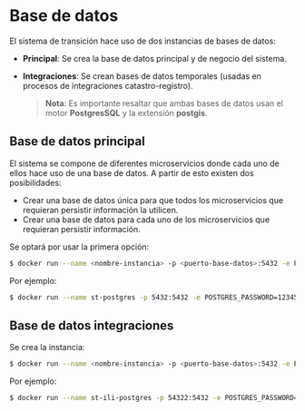 # Base de datos

El sistema de transición hace uso de dos instancias de bases de datos:

- **Principal**: Se crea la base de datos principal y de negocio del sistema.

- **Integraciones**: Se crean bases de datos temporales (usadas en procesos de integraciones catastro-registro).

  > **Nota**: Es importante resaltar que ambas bases de datos usan el motor **PostgresSQL** y la extensión **postgis**.

## Base de datos principal

El sistema se compone de diferentes microservicios donde cada uno de ellos hace uso de una base de datos. A partir de esto existen dos posibilidades:

- Crear una base de datos única para que todos los microservicios que requieran persistir información la utilicen.
- Crear una base de datos para cada uno de los microservicios que requieran persistir información.

Se optará por usar la primera opción:

```sh
$ docker run --name <nombre-instancia> -p <puerto-base-datos>:5432 -e POSTGRES_PASSWORD=<contraseña-base-datos> -e POSTGRES_DB=<nombre-base-datos> -e POSTGRES_USER=<usuario-base-datos> -m <ram> -d mdillon/postgis
```

Por ejemplo:

```sh
$ docker run --name st-postgres -p 5432:5432 -e POSTGRES_PASSWORD=123456 -e POSTGRES_DB=sistema-transicion -e POSTGRES_USER=postgres -m 2048M -d mdillon/postgis
```

## Base de datos integraciones

Se crea la instancia:

```sh
$ docker run --name <nombre-instancia> -p <puerto-base-datos>:5432 -e POSTGRES_PASSWORD=<contraseña-base-datos> -e POSTGRES_USER=<usuario-base-datos> -m <ram> -d mdillon/postgis
```

Por ejemplo:

```sh
$ docker run --name st-ili-postgres -p 54322:5432 -e POSTGRES_PASSWORD=123456 -e POSTGRES_USER=postgres -m 2048M -d mdillon/postgis
```

